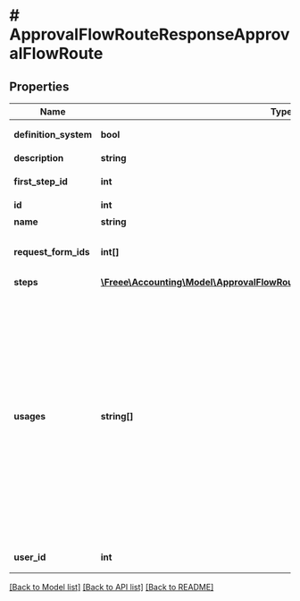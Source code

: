 # # ApprovalFlowRouteResponseApprovalFlowRoute

## Properties

Name | Type | Description | Notes
------------ | ------------- | ------------- | -------------
**definition_system** | **bool** | システム作成の申請経路かどうか | [optional]
**description** | **string** | 申請経路の説明 | [optional]
**first_step_id** | **int** | 最初の承認ステップのID | [optional]
**id** | **int** | 申請経路ID |
**name** | **string** | 申請経路名 | [optional]
**request_form_ids** | **int[]** | 申請経路で利用できる申請フォームID配列 |
**steps** | [**\Freee\Accounting\Model\ApprovalFlowRouteResponseApprovalFlowRouteSteps[]**](ApprovalFlowRouteResponseApprovalFlowRouteSteps.md) | 承認ステップ（配列） | [optional]
**usages** | **string[]** | 申請種別（申請経路を使用できる申請種別を示します。例えば、ApprovalRequest の場合は、各種申請で使用できる申請経路です。） * &#x60;TxnApproval&#x60; - 仕訳承認 * &#x60;ExpenseApplication&#x60; - 経費精算 * &#x60;PaymentRequest&#x60; - 支払依頼 * &#x60;ApprovalRequest&#x60; - 各種申請 * &#x60;DocApproval&#x60; - 請求書等 (見積書・納品書・請求書・発注書) | [optional]
**user_id** | **int** | 更新したユーザーのユーザーID | [optional]

[[Back to Model list]](../../README.md#models) [[Back to API list]](../../README.md#endpoints) [[Back to README]](../../README.md)
